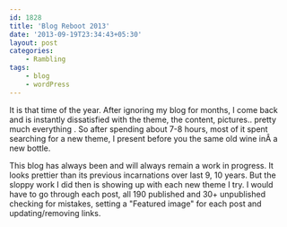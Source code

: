 ```yaml
---
id: 1828
title: 'Blog Reboot 2013'
date: '2013-09-19T23:34:43+05:30'
layout: post
categories:
    - Rambling
tags:
    - blog
    - wordPress
---
```


It is that time of the year. After ignoring my blog for months, I come back and is instantly dissatisfied with the theme, the content, pictures.. pretty much everything . So after spending about 7-8 hours, most of it spent searching for a new theme, I present before you the same old wine inÂ a new bottle.

This blog has always been and will always remain a work in progress. It looks prettier than its previous incarnations over last 9, 10 years. But the sloppy work I did then is showing up with each new theme I try. I would have to go through each post, all 190 published and 30+ unpublished checking for mistakes, setting a "Featured image" for each post and updating/removing links.
